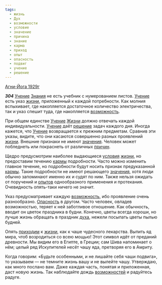 ```yaml
---
tags:
  - жизнь
  - Дух
  - возможности
  - условие
  - значение
  - причина
  - знание
  - карма
  - приход
  - опыт
  - опасность
  - подвиг
  - учение
  - решение
---
```


[Агни-Йога 1929г](https://127.0.0.1:4002/agni/1929)

___304___
[Учение](../../../tags/#учение) [Знания](../../../tags/#знание) не есть учебник с нумерованием листов. [Учение](../../../tags/#учение) есть указ [жизни](../../../tags/#жизнь), приложенный к каждой потребности. Как молния вспыхивает, где накопляется достаточное количество электричества, так и указ спешит туда, где накопляется [возможность](../../../tags/#возможности).   

При общем единстве [Учение](../../../tags/#учение) [Жизни](../../../tags/#жизнь) должно отвечать каждой индивидуальности. [Учение](../../../tags/#учение) даёт [решение](../../../tags/#решение) задач каждого дня. Иногда кажется, что [Учение](../../../tags/#учение) возвращается к прежним предметам. Сравнив эти указы, видите, что они касаются совершенно разных проявлений [жизни](../../../tags/#жизнь). Внешние признаки не имеют [значения](../../../tags/#значение). Человек может побледнеть или покраснеть от различных [причин](../../../tags/#причина).   

Щедро предусмотрим наиболее выдающиеся [условия](../../../tags/#условие) [жизни](../../../tags/#жизнь), но предоставим течению [кармы](../../../tags/#карма) подробности. Часто можно изменить главное течение, но подробности будут носить признак предуказанной [кармы](../../../tags/#карма). Такие подробности не имеют решающего [значения](../../../tags/#значение), хотя люди обычно запоминают именно их и судят по ним. Также нельзя ожидать от поручений и [опытов](../../../tags/#опыт) однообразного применения и протекания. Очевидность опять-таки ничего не значит.   

Указ предусматривает каждую [возможность](../../../tags/#возможности), ибо проявление очень разнообразно. [Опасность](../../../tags/#опасность) в другом. Часто человек, овладев возможностью, теряет к ней заботливое отношение. Как обычность, вводит он цветок праздника в будни. Конечно, цветы всегда хороши, но лучше жизнь обращать в праздник [духа](../../../tags/#Дух), нежели посыпать цветы пылью будней.   

Опять [приходим](../../../tags/#приход) к [жизни](../../../tags/#жизнь), как к чаше чудесного лекарства. Выпить яд мира, чтоб возродиться со всею мощью! Этот символ идёт от преданий древности. Мы видим его в Египте, в Греции; сам Шива напоминает о нём; целый ряд Искупителей несёт чашу яда, претворяя его в Амриту.   

Когда говорим: «Будьте особенными, и не лишайте себя чаши подвига», то указываем — не темните жизнь вашу и не вылейте чашу. Утверждаю, как много послано вам. Даже каждая часть, понятая и приложенная, даст новую жизнь. Так наблюдайте дождь [возможностей](../../../tags/#возможности) и радуйтесь радуге.
